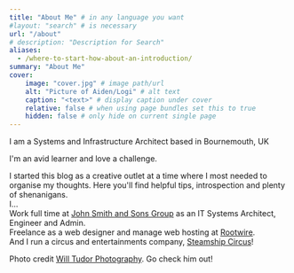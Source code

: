 ```yaml
---
title: "About Me" # in any language you want
#layout: "search" # is necessary
url: "/about"
# description: "Description for Search"
aliases:
  - /where-to-start-how-about-an-introduction/
summary: "About Me"
cover:
    image: "cover.jpg" # image path/url
    alt: "Picture of Aiden/Logi" # alt text
    caption: "<text>" # display caption under cover
    relative: false # when using page bundles set this to true
    hidden: false # only hide on current single page  
---
```


I am a Systems and Infrastructure Architect based in Bournemouth, UK

I'm an avid learner and love a challenge.

I started this blog as a creative outlet at a time where I most needed to organise my thoughts. Here you'll find helpful tips, introspection and plenty of shenanigans.  
I...  
Work full time at [John Smith and Sons Group][1] as an IT Systems Architect, Engineer and Admin.  
Freelance as a web designer and manage web hosting at [Rootwire][2].  
And I run a circus and entertainments company, [Steamship Circus][4]!

Photo credit [Will Tudor Photography][5]. Go check him out!

 [1]: https://www.jsgroup.co.uk/
 [2]: https://rootwire.co.uk/
 [4]: https://instagram.com/steamshipcircus/
 [5]: https://www.facebook.com/WillTudorPhoto/
